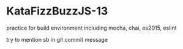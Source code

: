 # KataFizzBuzzJS-13

practice for build environment including
mocha, chai, es2015, eslint

try to mention sb in git commit message
